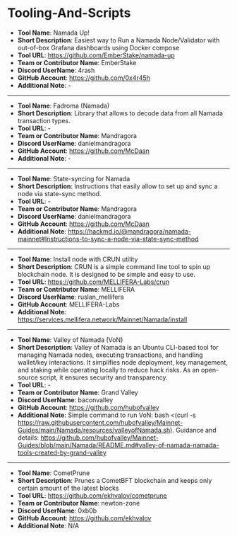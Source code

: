 # Tooling-And-Scripts

- **Tool Name**: Namada Up!
- **Short Description**: Easiest way to Run a Namada Node/Validator with out-of-box Grafana dashboards using Docker compose
- **Tool URL**: https://github.com/EmberStake/namada-up
- **Team or Contributor Name**: EmberStake
- **Discord UserName**: 4rash
- **GitHub Account**: https://github.com/0x4r45h
- **Additional Note**: -

---
- **Tool Name**: Fadroma (Namada)
- **Short Description**: Library that allows to decode data from all Namada transaction types.
- **Tool URL**: -
- **Team or Contributor Name**: Mandragora
- **Discord UserName**: danielmandragora
- **GitHub Account**: https://github.com/McDaan
- **Additional Note**: -

---
- **Tool Name**: State-syncing for Namada
- **Short Description**: Instructions that easily allow to set up and sync a node via state-sync method.
- **Tool URL**: -
- **Team or Contributor Name**: Mandragora
- **Discord UserName**: danielmandragora
- **GitHub Account**: https://github.com/McDaan
- **Additional Note**: https://hackmd.io/@mandragora/namada-mainnet#Instructions-to-sync-a-node-via-state-sync-method

---
- **Tool Name**: Install node with CRUN utility
- **Short Description**: CRUN is a simple command line tool to spin up blockchain node. It is designed to be simple and easy to use.
- **Tool URL**: https://github.com/MELLIFERA-Labs/crun
- **Team or Contributor Name**: MELLIFERA
- **Discord UserName**: ruslan_mellifera
- **GitHub Account**: MELLIFERA-Labs
- **Additional Note**: https://services.mellifera.network/Mainnet/Namada/install

---
- **Tool Name**: Valley of Namada (VoN)
- **Short Description**: Valley of Namada is an Ubuntu CLI-based tool for managing Namada nodes, executing transactions, and handling wallet/key interactions. It simplifies node deployment, key management, and staking while operating locally to reduce hack risks. As an open-source script, it ensures security and transparency.
- **Tool URL**: -
- **Team or Contributor Name**: Grand Valley
- **Discord UserName**: baconvalley
- **GitHub Account**: https://github.com/hubofvalley
- **Additional Note**: Simple command to run VoN: bash <(curl -s https://raw.githubusercontent.com/hubofvalley/Mainnet-Guides/main/Namada/resources/valleyofNamada.sh). Guidance and details: https://github.com/hubofvalley/Mainnet-Guides/blob/main/Namada/README.md#valley-of-namada-namada-tools-created-by-grand-valley

---
- **Tool Name**: CometPrune
- **Short Description**: Prunes a CometBFT blockchain and keeps only certain amount of the latest blocks
- **Tool URL**: https://github.com/ekhvalov/cometprune
- **Team or Contributor Name**: newton-zone
- **Discord UserName**: 0xb0b
- **GitHub Account**: https://github.com/ekhvalov
- **Additional Note**: N/A

